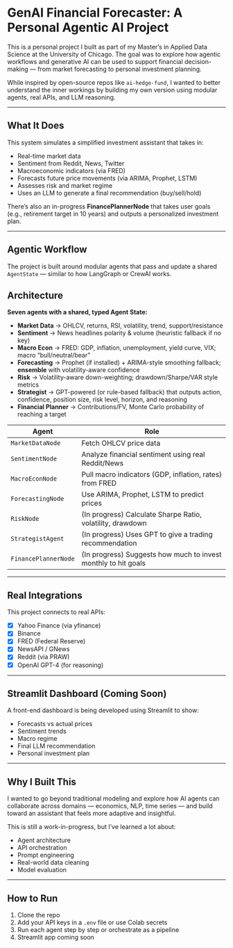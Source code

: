 # GenAI Financial Forecaster: A Personal Agentic AI Project

This is a personal project I built as part of my Master’s in Applied Data Science at the University of Chicago. The goal was to explore how agentic workflows and generative AI can be used to support financial decision-making — from market forecasting to personal investment planning.

While inspired by open-source repos like `ai-hedge-fund`, I wanted to better understand the inner workings by building my own version using modular agents, real APIs, and LLM reasoning.

---

## What It Does

This system simulates a simplified investment assistant that takes in:
- Real-time market data
- Sentiment from Reddit, News, Twitter
- Macroeconomic indicators (via FRED)
- Forecasts future price movements (via ARIMA, Prophet, LSTM)
- Assesses risk and market regime
- Uses an LLM to generate a final recommendation (buy/sell/hold)

There’s also an in-progress **FinancePlannerNode** that takes user goals (e.g., retirement target in 10 years) and outputs a personalized investment plan.

---

## Agentic Workflow

The project is built around modular agents that pass and update a shared `AgentState` — similar to how LangGraph or CrewAI works.

## Architecture
**Seven agents with a shared, typed Agent State:**
- **Market Data** -> OHLCV, returns, RSI, volatility, trend, support/resistance  
- **Sentiment** -> News headlines polarity & volume (heuristic fallback if no key)  
- **Macro Econ** -> FRED: GDP, inflation, unemployment, yield curve, VIX; macro “bull/neutral/bear”  
- **Forecasting** -> Prophet (if installed) + ARIMA-style smoothing fallback; **ensemble** with volatility-aware confidence  
- **Risk** → Volatility-aware down-weighting; drawdown/Sharpe/VAR style metrics  
- **Strategist** -> GPT-powered (or rule-based fallback) that outputs action, confidence, position size, risk level, horizon, and reasoning  
- **Financial Planner** -> Contributions/FV, Monte Carlo probability of reaching a target

| Agent | Role |
|-------|------|
| `MarketDataNode` | Fetch OHLCV price data |
| `SentimentNode` | Analyze financial sentiment using real Reddit/News |
| `MacroEconNode` | Pull macro indicators (GDP, inflation, rates) from FRED |
| `ForecastingNode` | Use ARIMA, Prophet, LSTM to predict prices |
| `RiskNode` | (In progress) Calculate Sharpe Ratio, volatility, drawdown |
| `StrategistAgent` | (In progress) Uses GPT to give a trading recommendation |
| `FinancePlannerNode` | (In progress) Suggests how much to invest monthly to hit goals |

---

## Real Integrations

This project connects to real APIs:

- [x] Yahoo Finance (via yfinance)
- [x] Binance
- [x] FRED (Federal Reserve)
- [x] NewsAPI / GNews
- [x] Reddit (via PRAW)
- [x] OpenAI GPT-4 (for reasoning)

---

## Streamlit Dashboard (Coming Soon)

A front-end dashboard is being developed using Streamlit to show:
- Forecasts vs actual prices
- Sentiment trends
- Macro regime
- Final LLM recommendation
- Personal investment plan

---

## Why I Built This

I wanted to go beyond traditional modeling and explore how AI agents can collaborate across domains — economics, NLP, time series — and build toward an assistant that feels more adaptive and insightful.

This is still a work-in-progress, but I’ve learned a lot about:
- Agent architecture
- API orchestration
- Prompt engineering
- Real-world data cleaning
- Model evaluation

---

## How to Run

1. Clone the repo
2. Add your API keys in a `.env` file or use Colab secrets
3. Run each agent step by step or orchestrate as a pipeline
4. Streamlit app coming soon
